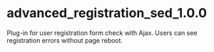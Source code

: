 # advanced_registration_sed_1.0.0
Plug-in for user registration form check with Ajax. Users can see registration errors  without page reboot.
